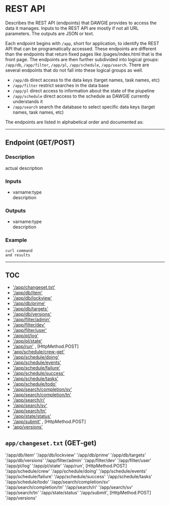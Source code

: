 # REST API

Describes the REST API (endpoints) that DAWGIE provides to access the data it manages. Inputs to the REST API are mostly if not all URL parameters. The outputs are JSON or text.

Each endpoint begins with `/app`, short for application, to identify the REST API that can be programatically accessed. These endpoints are different than the endpoints that return fixed pages like /pages/index.html that is the front page. The endpoints are then further subdivided into logical groups: `/app/db`, `/app/filter`, `/app/pl`, `/app/schedule`, `/app/search`. There are several endpoints that do not fall into these logical groups as well.

- `/app/db` direct access to the data keys (target names, task names, etc)
- `/app/filter` restrict searches in the data base
- `/app/pl` direct access to information about the state of the piupeline
- `/app/schedule` direct access to the schedule as DAWGIE currently understands it
- `/app/search` search the database to select specific data keys (target names, task names, etc)

The endpoints are listed in alphabetical order and documented as:

---

## Endpoint (GET/POST)
### Description
actual description

### Inputs
- varname:type  
  description

### Outputs
- varname:type  
  description
    
### Example

```
curl command
and results
```

---

## TOC

- ['/app/changeset.txt'](#appchangesettxt-get)
- ['/app/db/item'](#appdbitem-get)
- ['/app/db/lockview'](#appdblockview-get)
- ['/app/db/prime'](#appdbprime-get)
- ['/app/db/targets'](#appdbtargets-get)
- ['/app/db/versions'](#appdbversions-get)
- ['/app/filter/admin'](#appfilteradmin-get)
- ['/app/filter/dev'](#appfilterdev-get)
- ['/app/filter/user'](#appfilteruser-get)
- ['/app/pl/log'](#apppllog-get)
- ['/app/pl/state'](#appplstate-get)
- ['/app/run'](#apprun') , [HttpMethod.POST]
- ['app/schedule/crew-get'](#ppschedulecrew-get-get)
- ['/app/schedule/doing'](#appscheduledoing-get)
- ['/app/schedule/events'](#appscheduleevents-get)
- ['/app/schedule/failure'](#appschedulefailure-get)
- ['/app/schedule/success'](#appschedulesuccess-get)
- ['/app/schedule/tasks'](#appscheduletasks-get)
- ['/app/schedule/todo'](#appscheduletodo-get)
- ['/app/search/completion/sv'](#appsearchcompletion/sv-get)
- ['/app/search/completion/tn'](#appsearchcompletion/tn-get)
- ['/app/search/ri'](#appsearchri-get)
- ['/app/search/sv'](#appsearchsv-get)
- ['/app/search/tn'](#appsearchtn-get)
- ['/app/state/status'](#appstatestatus-get)
- ['/app/submit'](#appsubmit') , [HttpMethod.POST]
- ['app/versions'](#ppversions-get')


## `app/changeset.txt` (GET-get)
'/app/db/item'
'/app/db/lockview'
'/app/db/prime'
'/app/db/targets'
'/app/db/versions'
'/app/filter/admin'
'/app/filter/dev'
'/app/filter/user'
'/app/pl/log'
'/app/pl/state'
'/app/run', [HttpMethod.POST]
'/app/schedule/crew'
'/app/schedule/doing'
'/app/schedule/events'
'/app/schedule/failure'
'/app/schedule/success'
'/app/schedule/tasks'
'/app/schedule/todo'
'/app/search/completion/sv'
'/app/search/completion/tn'
'/app/search/ri'
'/app/search/sv'
'/app/search/tn'
'/app/state/status'
'/app/submit', [HttpMethod.POST]
'/app/versions'
